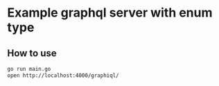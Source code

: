 
# Example graphql server with enum type

## How to use

```bash
go run main.go
open http://localhost:4000/graphiql/
```
